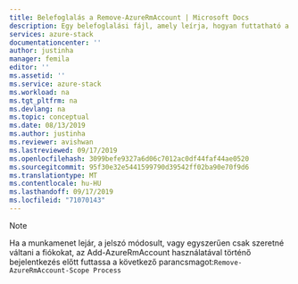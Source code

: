 ```yaml
---
title: Belefoglalás a Remove-AzureRmAccount | Microsoft Docs
description: Egy belefoglalási fájl, amely leírja, hogyan futtatható a Remove-AzureRmAccount.
services: azure-stack
documentationcenter: ''
author: justinha
manager: femila
editor: ''
ms.assetid: ''
ms.service: azure-stack
ms.workload: na
ms.tgt_pltfrm: na
ms.devlang: na
ms.topic: conceptual
ms.date: 08/13/2019
ms.author: justinha
ms.reviewer: avishwan
ms.lastreviewed: 09/17/2019
ms.openlocfilehash: 3099befe9327a6d06c7012ac0df44faf44ae0520
ms.sourcegitcommit: 95f30e32e5441599790d39542ff02ba90e70f9d6
ms.translationtype: MT
ms.contentlocale: hu-HU
ms.lasthandoff: 09/17/2019
ms.locfileid: "71070143"
---
```

>[!Note]
>Ha a munkamenet lejár, a jelszó módosult, vagy egyszerűen csak szeretné váltani a fiókokat, az Add-AzureRmAccount használatával történő bejelentkezés előtt futtassa a következő parancsmagot:`Remove-AzureRmAccount-Scope Process`